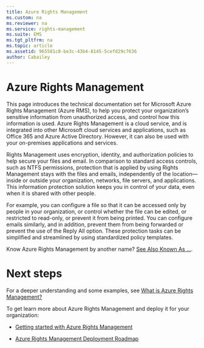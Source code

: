 ```yaml
---
title: Azure Rights Management
ms.custom: na
ms.reviewer: na
ms.service: rights-management
ms.suite: EMS
ms.tgt_pltfrm: na
ms.topic: article
ms.assetid: 965581c8-be3c-43b4-8145-5cefd29c7636
author: Cabailey
---
```

# Azure Rights Management
This page introduces the technical documentation set for Microsoft Azure Rights Management (Azure RMS), to help you protect your organization’s sensitive information from unauthorized access, and control how this information is used. Azure Rights Management is a cloud service, and is integrated into other Microsoft cloud services and applications, such as Office 365 and Azure Active Directory. However, it can also be used with your on-premises applications and services.

Rights Management uses encryption, identity, and authorization policies to help secure your files and email. In comparison to standard access controls, such as NTFS permissions, protection that is applied by using Rights Management stays with the files and emails, independently of the location—inside or outside your organization, networks, file servers, and applications. This information protection solution keeps you in control of your data, even when it is shared with other people.

For example, you can configure a file so that it can be accessed only by people in your organization, or control whether the file can be edited, or restricted to read-only, or prevent it from being printed. You can configure emails similarly, and in addition, prevent them from being forwarded or prevent the use of the Reply All option. These protection tasks can be simplified and streamlined by using standardized policy templates.

Know Azure Rights Management by another name?  [See Also Known As ...](azure-rms-aka.md).

# Next steps
For a deeper understanding and some examples, see [What is Azure Rights Management?](what-is-azure-rights-management.md)

To get learn more about Azure Rights Management and deploy it for your organization:

- [Getting started with Azure Rights Management](getting-started-with-azure-rights-management.md)

- [Azure Rights Management Deployment Roadmap](azure-rights-management-deployment-roadmap)


